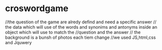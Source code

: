 # croswordgame
//the question of the game are alredy defind and need a specific answer 
// the data which will use of the words and synonims and antonyms inside an object which will use to match the 
//question and the answer
// the background is a bunsh of photos each tiem change
//we used JS,html,css and Jquwery